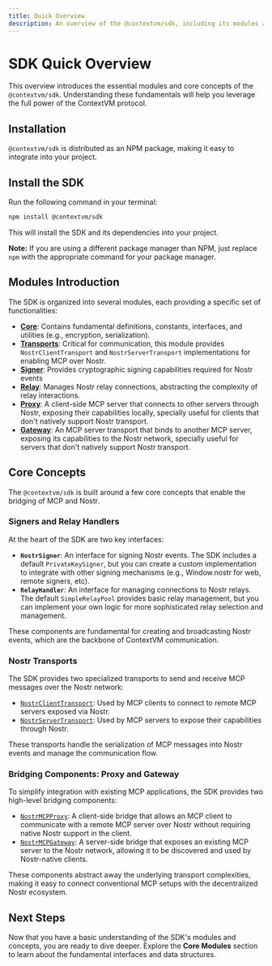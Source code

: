 ```yaml
---
title: Quick Overview
description: An overview of the @contextvm/sdk, including its modules and core concepts.
---
```


# SDK Quick Overview

This overview introduces the essential modules and core concepts of the `@contextvm/sdk`. Understanding these fundamentals will help you leverage the full power of the ContextVM protocol.

## Installation

`@contextvm/sdk` is distributed as an NPM package, making it easy to integrate into your project.

## Install the SDK

Run the following command in your terminal:

```bash
npm install @contextvm/sdk
```

This will install the SDK and its dependencies into your project.

**Note:** If you are using a different package manager than NPM, just replace `npm` with the appropriate command for your package manager.

## Modules Introduction

The SDK is organized into several modules, each providing a specific set of functionalities:

- **[Core](/core/interfaces)**: Contains fundamental definitions, constants, interfaces, and utilities (e.g., encryption, serialization).
- **[Transports](/transports/base-nostr-transport)**: Critical for communication, this module provides `NostrClientTransport` and `NostrServerTransport` implementations for enabling MCP over Nostr.
- **[Signer](/signer/nostr-signer-interface)**: Provides cryptographic signing capabilities required for Nostr events
- **[Relay](/relay/relay-handler-interface)**: Manages Nostr relay connections, abstracting the complexity of relay interactions.
- **[Proxy](/proxy/overview)**: A client-side MCP server that connects to other servers through Nostr, exposing their capabilities locally, specially useful for clients that don't natively support Nostr transport.
- **[Gateway](/gateway/overview)**: An MCP server transport that binds to another MCP server, exposing its capabilities to the Nostr network, specially useful for servers that don't natively support Nostr transport.

## Core Concepts

The `@contextvm/sdk` is built around a few core concepts that enable the bridging of MCP and Nostr.

### Signers and Relay Handlers

At the heart of the SDK are two key interfaces:

- **`NostrSigner`**: An interface for signing Nostr events. The SDK includes a default `PrivateKeySigner`, but you can create a custom implementation to integrate with other signing mechanisms (e.g., Window.nostr for web, remote signers, etc).
- **`RelayHandler`**: An interface for managing connections to Nostr relays. The default `SimpleRelayPool` provides basic relay management, but you can implement your own logic for more sophisticated relay selection and management.

These components are fundamental for creating and broadcasting Nostr events, which are the backbone of ContextVM communication.

### Nostr Transports

The SDK provides two specialized transports to send and receive MCP messages over the Nostr network:

- [`NostrClientTransport`](/transports/nostr-client-transport): Used by MCP clients to connect to remote MCP servers exposed via Nostr.
- [`NostrServerTransport`](/transports/nostr-server-transport): Used by MCP servers to expose their capabilities through Nostr.

These transports handle the serialization of MCP messages into Nostr events and manage the communication flow.

### Bridging Components: Proxy and Gateway

To simplify integration with existing MCP applications, the SDK provides two high-level bridging components:

- [`NostrMCPProxy`](/proxy/overview): A client-side bridge that allows an MCP client to communicate with a remote MCP server over Nostr without requiring native Nostr support in the client.
- [`NostrMCPGateway`](/gateway/overview): A server-side bridge that exposes an existing MCP server to the Nostr network, allowing it to be discovered and used by Nostr-native clients.

These components abstract away the underlying transport complexities, making it easy to connect conventional MCP setups with the decentralized Nostr ecosystem.

## Next Steps

Now that you have a basic understanding of the SDK's modules and concepts, you are ready to dive deeper. Explore the **Core Modules** section to learn about the fundamental interfaces and data structures.
